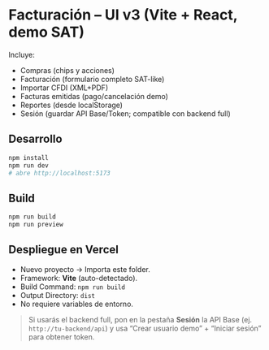 # Facturación – UI v3 (Vite + React, demo SAT)
Incluye:
- Compras (chips y acciones)
- Facturación (formulario completo SAT-like)
- Importar CFDI (XML+PDF)
- Facturas emitidas (pago/cancelación demo)
- Reportes (desde localStorage)
- Sesión (guardar API Base/Token; compatible con backend full)

## Desarrollo
```bash
npm install
npm run dev
# abre http://localhost:5173
```

## Build
```bash
npm run build
npm run preview
```

## Despliegue en Vercel
- Nuevo proyecto → Importa este folder.
- Framework: **Vite** (auto-detectado).
- Build Command: `npm run build`
- Output Directory: `dist`
- No requiere variables de entorno.

> Si usarás el backend full, pon en la pestaña **Sesión** la API Base (ej. `http://tu-backend/api`) y usa “Crear usuario demo” + “Iniciar sesión” para obtener token.
